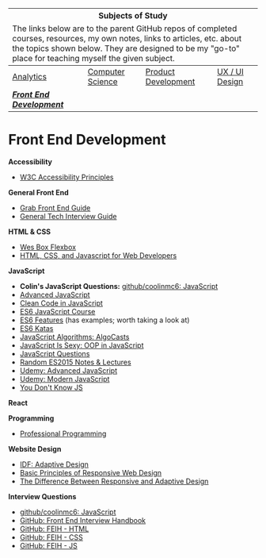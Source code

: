 <table>
	<thead>
		<tr>
			<th colspan="4" style="text-align: center;"><strong>Subjects of Study</strong></th>
		</tr>
		<tr>
			<td colspan="4">The links below are to the parent GitHub repos of completed courses, resources, my own notes, links to articles, etc. about the topics shown below. They are designed to be my "go-to" place for teaching myself the given subject.</td>
		</tr>
	</thead>
	<tbody>
		<tr>
			<td><a href="https://github.com/coolinmc6/analytics">Analytics</a></td>
			<td><a href="https://github.com/coolinmc6/CS-concepts">Computer Science</a></td>
			<td><a href="https://github.com/coolinmc6/design-ux-ui#product-design--development">Product Development</a></td>
			<td><a href="https://github.com/coolinmc6/design-ux-ui">UX / UI Design</a></td>
		</tr>
		<tr>
			<td><strong><em><a href="https://github.com/coolinmc6/front-end-dev">Front End Development</a></em></strong></td>
			<td></td>
			<td></td>
			<td></td>
		</tr>	
	</tbody>
</table>

<a name="top"></a>

# Front End Development

**Accessibility**

- [W3C Accessibility Principles](https://www.w3.org/WAI/fundamentals/accessibility-principles/)

**General Front End**


- [Grab Front End Guide](https://github.com/grab/front-end-guide)
- [General Tech Interview Guide](https://github.com/yangshun/tech-interview-handbook)

**HTML & CSS**

- [Wes Box Flexbox](https://github.com/coolinmc6/wesbos-flexbox)
- [HTML, CSS, and Javascript for Web Developers](https://github.com/coolinmc6/JHU-HTML-CSS-Intro-Course)

**JavaScript**

- **Colin's JavaScript Questions:** [github/coolinmc6: JavaScript](https://github.com/coolinmc6/front-end-dev/blob/master/questions-javascript.md)
- [Advanced JavaScript](https://github.com/coolinmc6/advanced_javascript)
- [Clean Code in JavaScript](https://github.com/ryanmcdermott/clean-code-javascript)
- [ES6 JavaScript Course](https://github.com/coolinmc6/ES6-javascript)
- [ES6 Features](https://babeljs.io/docs/en/learn/) (has examples; worth taking a look at)
- [ES6 Katas](http://es6katas.org/)
- [JavaScript Algorithms: AlgoCasts](https://github.com/coolinmc6/AlgoCasts)
- [JavaScript Is Sexy: OOP in JavaScript](http://javascriptissexy.com/oop-in-javascript-what-you-need-to-know/)
- [JavaScript Questions](https://github.com/yangshun/front-end-interview-handbook/blob/master/questions/javascript-questions.md)
- [Random ES2015 Notes & Lectures](https://github.com/coolinmc6/es2015)
- [Udemy: Advanced JavaScript](https://github.com/coolinmc6/advanced_javascript)
- [Udemy: Modern JavaScript](https://github.com/coolinmc6/modern-javascript)
- [You Don't Know JS](https://github.com/getify/You-Dont-Know-JS)


**React**


**Programming**

- [Professional Programming](https://github.com/charlax/professional-programming)

**Website Design**

- [IDF: Adaptive Design](https://www.interaction-design.org/literature/topics/adaptive-design)
- [Basic Principles of Responsive Web Design](http://blog.froont.com/9-basic-principles-of-responsive-web-design/)
- [The Difference Between Responsive and Adaptive Design](https://css-tricks.com/the-difference-between-responsive-and-adaptive-design/)

**Interview Questions**

- [github/coolinmc6: JavaScript](https://github.com/coolinmc6/front-end-dev/blob/master/questions-javascript.md)
- [GitHub: Front End Interview Handbook](https://github.com/yangshun/front-end-interview-handbook)
- [GitHub: FEIH - HTML](https://github.com/yangshun/front-end-interview-handbook/blob/master/questions/html-questions.md)
- [GitHub: FEIH - CSS](https://github.com/yangshun/front-end-interview-handbook/blob/master/questions/css-questions.md)
- [GitHub: FEIH - JS](https://github.com/yangshun/front-end-interview-handbook/blob/master/questions/javascript-questions.md)